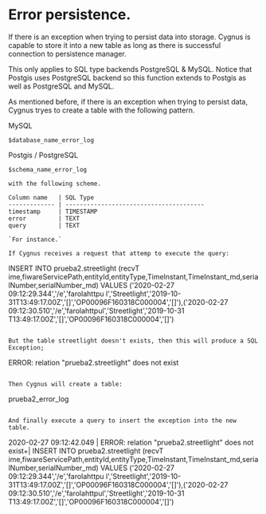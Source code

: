 # Error persistence.

If there is an exception when trying to persist data into storage. Cygnus is capable to store it into a new table as long as there is successful connection to persistence manager.

This only applies to SQL type backends PostgreSQL & MySQL. Notice that Postgis uses PostgreSQL backend so this function extends to Postgis as well as PostgreSQL and MySQL.

As mentioned before, if there is an exception when trying to persist data, Cygnus tryes to create a table with the following pattern.

MySQL
```
$database_name_error_log

```

Postgis / PostgreSQL

```
$schema_name_error_log

with the following scheme.

Column name   | SQL Type
------------- | --------------------------------------- 
timestamp     | TIMESTAMP
error         | TEXT
query         | TEXT

`For instance.`

If Cygnus receives a request that attemp to execute the query:

```
INSERT INTO prueba2.streetlight (recvT
ime,fiwareServicePath,entityId,entityType,TimeInstant,TimeInstant_md,serialNumber,serialNumber_md) VALUES ('2020-02-27 09:12:29.344','/e','farolahttpu
l','Streetlight','2019-10-31T13:49:17.00Z','[]','OP00096F160318C000004','[]'),('2020-02-27 09:12:30.510','/e','farolahttpul','Streetlight','2019-10-31
T13:49:17.00Z','[]','OP00096F160318C000004','[]')
```

But the table streetlight doesn't exists, then this will produce a SQL Exception;

```
ERROR: relation "prueba2.streetlight" does not exist
```

Then Cygnus will create a table:

```
prueba2_error_log
```

And finally execute a query to insert the exception into the new table.

```
2020-02-27 09:12:42.049 | ERROR: relation "prueba2.streetlight" does not exist+| INSERT INTO prueba2.streetlight (recvT
ime,fiwareServicePath,entityId,entityType,TimeInstant,TimeInstant_md,serialNumber,serialNumber_md) VALUES ('2020-02-27 09:12:29.344','/e','farolahttpu
l','Streetlight','2019-10-31T13:49:17.00Z','[]','OP00096F160318C000004','[]'),('2020-02-27 09:12:30.510','/e','farolahttpul','Streetlight','2019-10-31
T13:49:17.00Z','[]','OP00096F160318C000004','[]')
```
